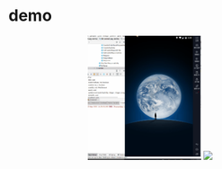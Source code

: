 # demo
<div display="inline" width="100%" style="text-align:center">
  <img src="wechat.gif" width="40%"/>
  <img src="gucun.gif" width="40%"/>
</div>

